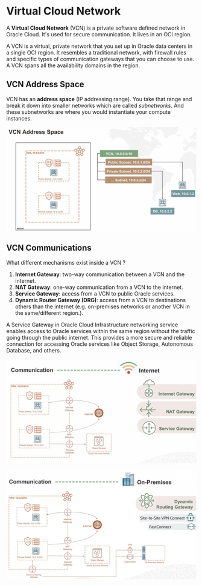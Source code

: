 # Virtual Cloud Network

A **Virtual Cloud Network** (VCN) is a private software defined network in Oracle Cloud. It's used for secure communication. It lives in an OCI region.

A VCN is a virtual, private network that you set up in Oracle data centers in a single OCI region. It resembles a traditional network, with firewall rules and specific types of communication gateways that you can choose to use. A VCN spans all the availability domains in the region.

## VCN Address Space

VCN has an **address space** (IP addressing range). You take that range and break it down into smaller networks which are called *subnetworks*. And these subnetworks are where you would instantiate your compute instances.

![VCN Address Space](../images/vcn_address_space.png)

## VCN Communications

What different mechanisms exist inside a VCN ?

1. **Internet Gateway**: two-way communication between a VCN and the internet.
2. **NAT Gateway**: one-way communication from a VCN to the internet.
3. **Service Gateway**: access from a VCN to public Oracle services.
4. **Dynamic Router Gateway (DRG)**: access from a VCN to destinations others than the internet (e.g. on-premises networks or another VCN in the same/different region.).

A Service Gateway in Oracle Cloud Infrastructure networking service enables access to Oracle services within the same region without the traffic going through the public internet. This provides a more secure and reliable connection for accessing Oracle services like Object Storage, Autonomous Database, and others.

![Communication Internet](../images/vcn_internet.png)

![Communication On-Premises](../images/vcn_on_premises.png)
